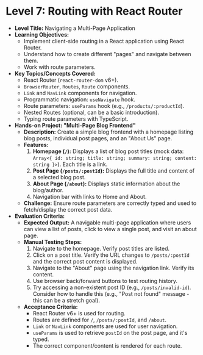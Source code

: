 # Level 7: Routing with React Router

*   **Level Title:** Navigating a Multi-Page Application
*   **Learning Objectives:**
    *   Implement client-side routing in a React application using React Router.
    *   Understand how to create different "pages" and navigate between them.
    *   Work with route parameters.
*   **Key Topics/Concepts Covered:**
    *   React Router (`react-router-dom` v6+).
    *   `BrowserRouter`, `Routes`, `Route` components.
    *   `Link` and `NavLink` components for navigation.
    *   Programmatic navigation: `useNavigate` hook.
    *   Route parameters: `useParams` hook (e.g., `/products/:productId`).
    *   Nested Routes (optional, can be a basic introduction).
    *   Typing route parameters with TypeScript.
*   **Hands-on Project: "Multi-Page Blog Frontend"**
    *   **Description:** Create a simple blog frontend with a homepage listing blog posts, individual post pages, and an "About Us" page.
    *   **Features:**
        1.  **Homepage (`/`):** Displays a list of blog post titles (mock data: `Array<{ id: string; title: string; summary: string; content: string }>`). Each title is a link.
        2.  **Post Page (`/posts/:postId`):** Displays the full title and content of a selected blog post.
        3.  **About Page (`/about`):** Displays static information about the blog/author.
        4.  Navigation bar with links to Home and About.
    *   **Challenge:** Ensure route parameters are correctly typed and used to fetch/display the correct post data.
*   **Evaluation Criteria:**
    *   **Expected Output:** A navigable multi-page application where users can view a list of posts, click to view a single post, and visit an about page.
    *   **Manual Testing Steps:**
        1.  Navigate to the homepage. Verify post titles are listed.
        2.  Click on a post title. Verify the URL changes to `/posts/:postId` and the correct post content is displayed.
        3.  Navigate to the "About" page using the navigation link. Verify its content.
        4.  Use browser back/forward buttons to test routing history.
        5.  Try accessing a non-existent post ID (e.g., `/posts/invalid-id`). Consider how to handle this (e.g., "Post not found" message - this can be a stretch goal).
    *   **Acceptance Criteria:**
        *   React Router v6+ is used for routing.
        *   Routes are defined for `/`, `/posts/:postId`, and `/about`.
        *   `Link` or `NavLink` components are used for user navigation.
        *   `useParams` is used to retrieve `postId` on the post page, and it's typed.
        *   The correct component/content is rendered for each route. 